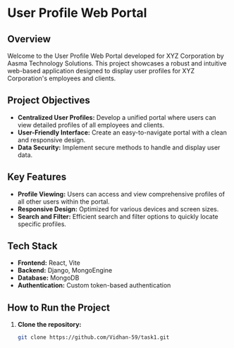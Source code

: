 # User Profile Web Portal

## Overview

Welcome to the User Profile Web Portal developed for XYZ Corporation by Aasma Technology Solutions. This project showcases a robust and intuitive web-based application designed to display user profiles for XYZ Corporation's employees and clients.

## Project Objectives

- **Centralized User Profiles:** Develop a unified portal where users can view detailed profiles of all employees and clients.
- **User-Friendly Interface:** Create an easy-to-navigate portal with a clean and responsive design.
- **Data Security:** Implement secure methods to handle and display user data.

## Key Features

- **Profile Viewing:** Users can access and view comprehensive profiles of all other users within the portal.
- **Responsive Design:** Optimized for various devices and screen sizes.
- **Search and Filter:** Efficient search and filter options to quickly locate specific profiles.

## Tech Stack

- **Frontend:** React, Vite
- **Backend:** Django, MongoEngine
- **Database:** MongoDB
- **Authentication:** Custom token-based authentication

## How to Run the Project

1. **Clone the repository:**
   ```bash
   git clone https://github.com/Vidhan-59/task1.git

